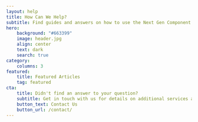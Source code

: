 ```yaml
---
layout: help
title: How Can We Help?
subtitle: Find guides and answers on how to use the Next Gen Component Library
hero:
    background: "#663399"
    image: header.jpg
    align: center
    text: dark
    search: true
category:
    columns: 3
featured:
    title: Featured Articles
    tag: featured
cta:
    title: Didn't find an answer to your question?
    subtitle: Get in touch with us for details on additional services and custom work pricing
    button_text: Contact Us   
    button_url: /contact/      
---
```

